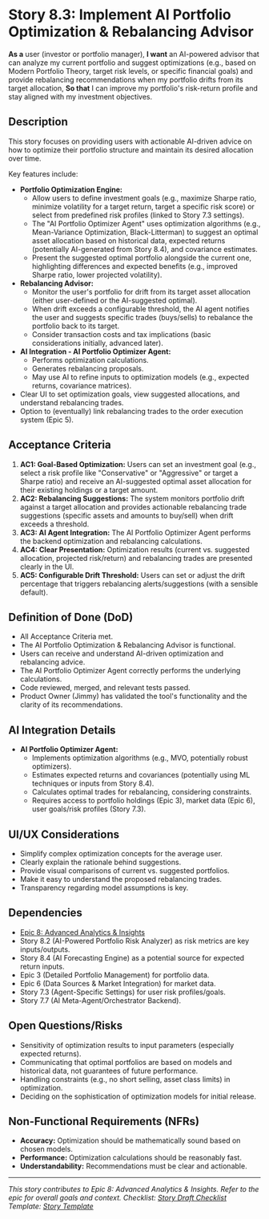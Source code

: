 <!--
Epic: Advanced Analytics & Insights
Epic Link: [Epic 8: Advanced Analytics & Insights](../epic-8.md)
Story ID: 8.3
Story Title: Implement AI Portfolio Optimization & Rebalancing Advisor
Persona: User (Investor, Portfolio Manager)
Reporter: Jimmy (Product Owner)
Assignee: TBD (Backend AI/Quant Team, Frontend Team)
Status: To Do
Estimate: TBD (e.g., 15 Story Points)
Sprint: TBD
Release: TBD
-->

# Story 8.3: Implement AI Portfolio Optimization & Rebalancing Advisor

**As a** user (investor or portfolio manager),
**I want** an AI-powered advisor that can analyze my current portfolio and suggest optimizations (e.g., based on Modern Portfolio Theory, target risk levels, or specific financial goals) and provide rebalancing recommendations when my portfolio drifts from its target allocation,
**So that** I can improve my portfolio's risk-return profile and stay aligned with my investment objectives.

## Description
This story focuses on providing users with actionable AI-driven advice on how to optimize their portfolio structure and maintain its desired allocation over time.

Key features include:
-   **Portfolio Optimization Engine:**
    *   Allow users to define investment goals (e.g., maximize Sharpe ratio, minimize volatility for a target return, target a specific risk score) or select from predefined risk profiles (linked to Story 7.3 settings).
    *   The "AI Portfolio Optimizer Agent" uses optimization algorithms (e.g., Mean-Variance Optimization, Black-Litterman) to suggest an optimal asset allocation based on historical data, expected returns (potentially AI-generated from Story 8.4), and covariance estimates.
    *   Present the suggested optimal portfolio alongside the current one, highlighting differences and expected benefits (e.g., improved Sharpe ratio, lower projected volatility).
-   **Rebalancing Advisor:**
    *   Monitor the user's portfolio for drift from its target asset allocation (either user-defined or the AI-suggested optimal).
    *   When drift exceeds a configurable threshold, the AI agent notifies the user and suggests specific trades (buys/sells) to rebalance the portfolio back to its target.
    *   Consider transaction costs and tax implications (basic considerations initially, advanced later).
-   **AI Integration - AI Portfolio Optimizer Agent:**
    *   Performs optimization calculations.
    *   Generates rebalancing proposals.
    *   May use AI to refine inputs to optimization models (e.g., expected returns, covariance matrices).
-   Clear UI to set optimization goals, view suggested allocations, and understand rebalancing trades.
-   Option to (eventually) link rebalancing trades to the order execution system (Epic 5).

## Acceptance Criteria

1.  **AC1: Goal-Based Optimization:** Users can set an investment goal (e.g., select a risk profile like "Conservative" or "Aggressive" or target a Sharpe ratio) and receive an AI-suggested optimal asset allocation for their existing holdings or a target amount.
2.  **AC2: Rebalancing Suggestions:** The system monitors portfolio drift against a target allocation and provides actionable rebalancing trade suggestions (specific assets and amounts to buy/sell) when drift exceeds a threshold.
3.  **AC3: AI Agent Integration:** The AI Portfolio Optimizer Agent performs the backend optimization and rebalancing calculations.
4.  **AC4: Clear Presentation:** Optimization results (current vs. suggested allocation, projected risk/return) and rebalancing trades are presented clearly in the UI.
5.  **AC5: Configurable Drift Threshold:** Users can set or adjust the drift percentage that triggers rebalancing alerts/suggestions (with a sensible default).

## Definition of Done (DoD)

-   All Acceptance Criteria met.
-   The AI Portfolio Optimization & Rebalancing Advisor is functional.
-   Users can receive and understand AI-driven optimization and rebalancing advice.
-   The AI Portfolio Optimizer Agent correctly performs the underlying calculations.
-   Code reviewed, merged, and relevant tests passed.
-   Product Owner (Jimmy) has validated the tool's functionality and the clarity of its recommendations.

## AI Integration Details

-   **AI Portfolio Optimizer Agent:**
    *   Implements optimization algorithms (e.g., MVO, potentially robust optimizers).
    *   Estimates expected returns and covariances (potentially using ML techniques or inputs from Story 8.4).
    *   Calculates optimal trades for rebalancing, considering constraints.
    *   Requires access to portfolio holdings (Epic 3), market data (Epic 6), user goals/risk profiles (Story 7.3).

## UI/UX Considerations

-   Simplify complex optimization concepts for the average user.
-   Clearly explain the rationale behind suggestions.
-   Provide visual comparisons of current vs. suggested portfolios.
-   Make it easy to understand the proposed rebalancing trades.
-   Transparency regarding model assumptions is key.

## Dependencies

-   [Epic 8: Advanced Analytics & Insights](../epic-8.md)
-   Story 8.2 (AI-Powered Portfolio Risk Analyzer) as risk metrics are key inputs/outputs.
-   Story 8.4 (AI Forecasting Engine) as a potential source for expected return inputs.
-   Epic 3 (Detailed Portfolio Management) for portfolio data.
-   Epic 6 (Data Sources & Market Integration) for market data.
-   Story 7.3 (Agent-Specific Settings) for user risk profiles/goals.
-   Story 7.7 (AI Meta-Agent/Orchestrator Backend).

## Open Questions/Risks

-   Sensitivity of optimization results to input parameters (especially expected returns).
-   Communicating that optimal portfolios are based on models and historical data, not guarantees of future performance.
-   Handling constraints (e.g., no short selling, asset class limits) in optimization.
-   Deciding on the sophistication of optimization models for initial release.

## Non-Functional Requirements (NFRs)

-   **Accuracy:** Optimization should be mathematically sound based on chosen models.
-   **Performance:** Optimization calculations should be reasonably fast.
-   **Understandability:** Recommendations must be clear and actionable.

---
*This story contributes to Epic 8: Advanced Analytics & Insights. Refer to the epic for overall goals and context.*
*Checklist: [Story Draft Checklist](../../../bmad-agent/checklists/story-draft-checklist.md)*
*Template: [Story Template](../../../bmad-agent/templates/story-tmpl.md)* 